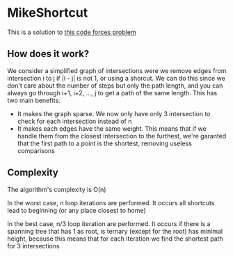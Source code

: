 # MikeShortcut
This is a solution to [this code forces problem](https://codeforces.com/problemset/problem/689/B)
## How does it work?

We consider a simplified graph of intersections were we remove edges from intersection i to j if |i - j| is not 1, or using a shorcut. We can do this since we don't care about the number of steps but only the path length, and you can always go through i+1, i+2, ..., j to get a path of the same length. This has two main benefits:
- It makes the graph sparse. We now only have only 3 intersection to check for each intersection instead of n
- It makes each edges have the same weight. This means that if we handle them from the closest intersection to the furthest, we're garanted that the first path to a point is the shortest, removing useless comparisons

## Complexity
The algorithm's complexity is O(n)

In the worst case, n loop iterations are performed. It occurs all shortcuts lead to beginning (or any place closest to home)

In the best case, n/3 loop iteration are performed. It occurs if there is a spanning tree that has 1 as root, is ternary (except for the root) has minimal height, because this means that for each iteration we find the shortest path for 3 intersections